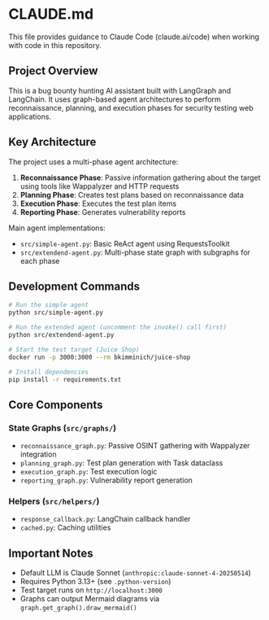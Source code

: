 # CLAUDE.md

This file provides guidance to Claude Code (claude.ai/code) when working with code in this repository.

## Project Overview

This is a bug bounty hunting AI assistant built with LangGraph and LangChain. It uses graph-based agent architectures to perform reconnaissance, planning, and execution phases for security testing web applications.

## Key Architecture

The project uses a multi-phase agent architecture:

1. **Reconnaissance Phase**: Passive information gathering about the target using tools like Wappalyzer and HTTP requests
2. **Planning Phase**: Creates test plans based on reconnaissance data
3. **Execution Phase**: Executes the test plan items
4. **Reporting Phase**: Generates vulnerability reports

Main agent implementations:
- `src/simple-agent.py`: Basic ReAct agent using RequestsToolkit
- `src/extendend-agent.py`: Multi-phase state graph with subgraphs for each phase

## Development Commands

```bash
# Run the simple agent
python src/simple-agent.py

# Run the extended agent (uncomment the invoke() call first)
python src/extendend-agent.py

# Start the test target (Juice Shop)
docker run -p 3000:3000 --rm bkimminich/juice-shop

# Install dependencies
pip install -r requirements.txt
```

## Core Components

### State Graphs (`src/graphs/`)
- `reconnaissance_graph.py`: Passive OSINT gathering with Wappalyzer integration
- `planning_graph.py`: Test plan generation with Task dataclass
- `execution_graph.py`: Test execution logic
- `reporting_graph.py`: Vulnerability report generation

### Helpers (`src/helpers/`)
- `response_callback.py`: LangChain callback handler
- `cached.py`: Caching utilities

## Important Notes

- Default LLM is Claude Sonnet (`anthropic:claude-sonnet-4-20250514`)
- Requires Python 3.13+ (see `.python-version`)
- Test target runs on `http://localhost:3000`
- Graphs can output Mermaid diagrams via `graph.get_graph().draw_mermaid()`
